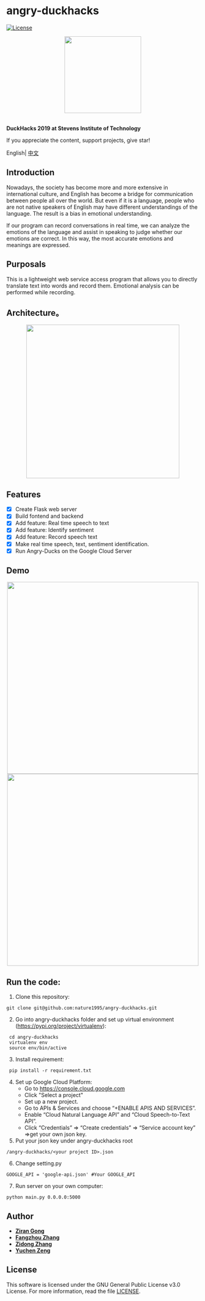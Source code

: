 # angry-duckhacks

[![License](https://img.shields.io/badge/license-GPL--3.0-green.svg)](https://github.com/angryducks/angry-ducks/blob/master/LICENSE)
<div align="center">
  <img src="https://i.loli.net/2019/02/19/5c6afe1b0be35.png" width="200" hegiht="200"/>
</div>
<br>

**DuckHacks 2019 at Stevens Institute of Technology** 

If you appreciate the content, support projects, give star!

English| [中文](https://github.com/angryducks/angry-ducks/blob/master/README.cn.md)

## Introduction  
Nowadays, the society has become more and more extensive in international culture, and English has become a bridge for communication between people all over the world. But even if it is a language, people who are not native speakers of English may have different understandings of the language. The result is a bias in emotional understanding. 

If our program can record conversations in real time, we can analyze the emotions of the language and assist in speaking to judge whether our emotions are correct. In this way, the most accurate emotions and meanings are expressed.

## Purposals  
This is a lightweight web service access program that allows you to directly translate text into words and record them. Emotional analysis can be performed while recording.

## Architecture。

<div align="center">
<img src="https://i.loli.net/2019/02/17/5c697080ba3cd.png" width="400" hegiht="800"/>
</div>

## Features  
- [x] Create Flask web server
- [X] Build fontend and backend
- [x] Add feature: Real time speech to text
- [x] Add feature: Identify sentiment
- [x] Add feature: Record speech text
- [x] Make real time speech, text, sentiment identification. 
- [x] Run Angry-Ducks on the Google Cloud Server

## Demo
<div align="center">
<img src="https://i.loli.net/2019/02/19/5c6afef001185.png" height="500"/>
 <img src="https://i.loli.net/2019/02/19/5c6aff8ace255.png" height="500"/>
</div>

## Run the code:  
1. Clone this repository:
```
git clone git@github.com:nature1995/angry-duckhacks.git
```
2. Go into angry-duckhacks folder and set up virtual environment (https://pypi.org/project/virtualenv):
```
 cd angry-duckhacks
 virtualenv env
 source env/bin/active
```
3. Install requirement:
```
 pip install -r requirement.txt
```
4. Set up Google Cloud Platform:  
    - Go to https://console.cloud.google.com  
    - Click "Select a project" 
    - Set up a new project.
    - Go to APIs & Services and choose “+ENABLE APIS AND SERVICES”.
    - Enable “Cloud Natural Language API” and “Cloud Speech-to-Text API”.
    - Click “Credentials” => “Create credentials” => “Service account key” =>get your own json key.
5. Put your json key under angry-duckhacks root
```
/angry-duckhacks/<your project ID>.json
```
6. Change setting.py
```
GOOGLE_API = 'google-api.json' #Your GOOGLE_API
```
7. Run server on your own computer:
```
python main.py 0.0.0.0:5000
```

## Author  
* [**Ziran Gong**](http://ranxiaolang.com)
* [**Fangzhou Zhang**](https://github.com/zfz)
* [**Zidong Zhang**](https://github.com/zzdqqqq)
* [**Yuchen Zeng**](https://github.com/zlaomin)

## License  
This software is licensed under the GNU General Public License v3.0 License. For more information, read the file [LICENSE](https://github.com/angryducks/angry-ducks/blob/master/LICENSE).
